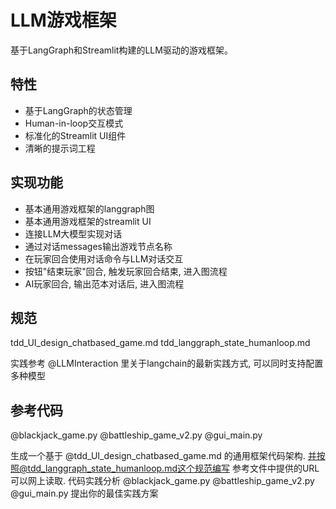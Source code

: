 # LLM游戏框架

基于LangGraph和Streamlit构建的LLM驱动的游戏框架。

## 特性

- 基于LangGraph的状态管理
- Human-in-loop交互模式
- 标准化的Streamlit UI组件
- 清晰的提示词工程

## 实现功能
- 基本通用游戏框架的langgraph图
- 基本通用游戏框架的streamlit UI
- 连接LLM大模型实现对话
- 通过对话messages输出游戏节点名称
- 在玩家回合使用对话命令与LLM对话交互
- 按钮"结束玩家"回合, 触发玩家回合结束, 进入图流程
- AI玩家回合, 输出范本对话后, 进入图流程

## 规范

tdd_UI_design_chatbased_game.md
tdd_langgraph_state_humanloop.md

实践参考 @LLMInteraction 里关于langchain的最新实践方式, 可以同时支持配置多种模型


## 参考代码
@blackjack_game.py
@battleship_game_v2.py
@gui_main.py 

生成一个基于 @tdd_UI_design_chatbased_game.md 的通用框架代码架构. 并按照@tdd_langgraph_state_humanloop.md这个规范编写 参考文件中提供的URL可以网上读取. 代码实践分析 @blackjack_game.py @battleship_game_v2.py @gui_main.py 提出你的最佳实践方案




